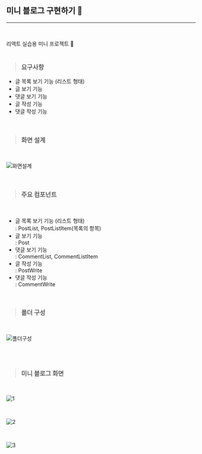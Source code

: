 ## 미니 블로그 구현하기 🔖

-----
<br/>

리액트 실습용 미니 프로젝트 📝
<br/>
<br/>

> ### 요구사항

- 글 목록 보기 기능 (리스트 형태)
- 글 보기 기능
- 댓글 보기 기능
- 글 작성 기능
- 댓글 작성 기능

<br/>

> ### 화면 설계
<br/>

![화면설계](https://user-images.githubusercontent.com/102462534/191416947-15b94e99-bcfa-4162-bb1a-7d0d9d9953d1.png)

<br/>

> ### 주요 컴포넌트
<br/>

- 글 목록 보기 기능 (리스트 형태) <br/>
 : PostList, PostListItem(목록의 항목)<br/> 
- 글 보기 기능 <br/> 
: Post<br/> 
- 댓글 보기 기능 <br/> 
: CommentList, CommentListItem<br/> 
- 글 작성 기능 <br/> 
: PostWrite<br/> 
- 댓글 작성 기능 <br/> 
: CommentWrite<br/> 
<br/> 


> ### 폴더 구성
<br/> 

![폴더구성](https://user-images.githubusercontent.com/102462534/191417280-b94ee28d-f793-4b6a-a755-3e76e79dbda2.png)

<br/>
<br/>

> ### 미니 블로그 화면
<br/>

![1](https://user-images.githubusercontent.com/102462534/191417390-34327ac9-2b31-47b8-a071-f52c43459c52.png)

<br/>

![2](https://user-images.githubusercontent.com/102462534/191417385-eb71e229-1a64-488d-8a45-840d04938c9a.png)

<br/>

![3](https://user-images.githubusercontent.com/102462534/191417383-764035f0-2ce0-408a-ab29-b11172e7b906.png)

<br/>